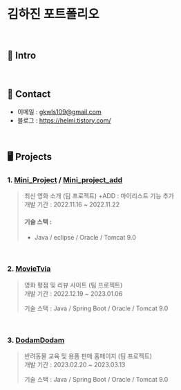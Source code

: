# 김하진 포트폴리오

<br>

## 📌 Intro

<br>

## 📱 Contact
- 이메일 : gkwls109@gmail.com
- 블로그 : https://helmi.tistory.com/
</br>

## 🖥 Projects
### 1. [Mini_Project](https://github.com/helmijin/Mini_Project) / [Mini_project_add](https://github.com/helmijin/Mini_project_add)
> 최신 영화 소개 (팀 프로젝트) +ADD : 마이리스트 기능 추가   
> 개발 기간 : 2022.11.16 ~ 2022.11.22
>
> #### 기술 스택 :
> - Java / eclipse / Oracle / Tomcat 9.0

<br>

### 2. [MovieTvia](https://github.com/helmijin/MovieTVia)
> 영화 평점 및 리뷰 사이트 (팀 프로젝트)  
> 개발 기간 : 2022.12.19 ~ 2023.01.06
>
> 기술 스택 :
> Java / Spring Boot / Oracle / Tomcat 9.0
>

<br>

### 3. [DodamDodam](https://github.com/helmijin/DodamDodam)
> 반려동물 교육 및 용품 판매 홈페이지 (팀 프로젝트)  
> 개발 기간 : 2023.02.20 ~ 2023.03.13
>
> 기술 스택 :
> Java / Spring Boot / Oracle / Tomcat 9.0
>
